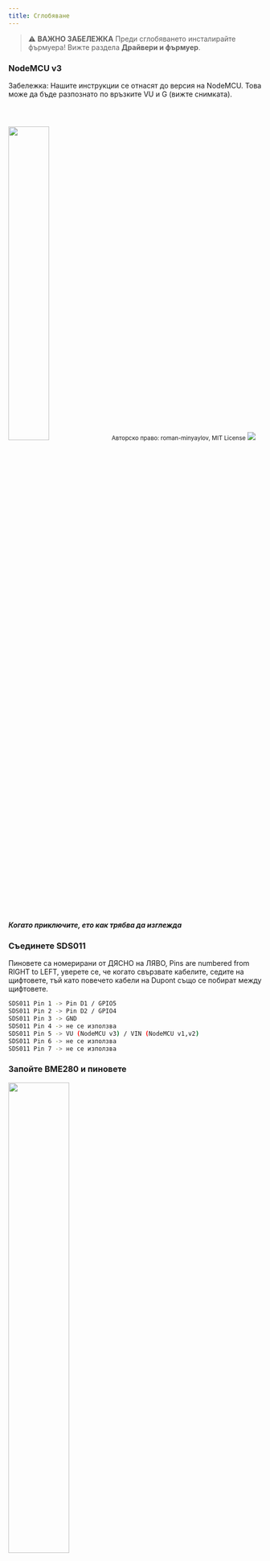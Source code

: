 ```yaml
---
title: Сглобяване
---
```


> ⚠️ **ВАЖНО ЗАБЕЛЕЖКА**
Преди сглобяването инсталирайте фърмуера!
Вижте раздела __Драйвери и фърмуер__.

### NodeMCU v3
Забележка: Нашите инструкции се отнасят до версия на NodeMCU. Това може да бъде разпознато по връзките VU и G (вижте снимката). 

<img src="../docs/airrohr-wiring-sds011-bme280.jpg" style="width:40%; margin-top: 3em"/>
<small>Авторско право: roman-minyaylov, MIT License</small>


<img src="../docs/nodemcu-v3-bme280.jpeg" style="margin-top: 1em"/>

##### Когато приключите, ето как трябва да изглежда


### Съединете SDS011
Пиновете са номерирани от ДЯСНО на ЛЯВО, Pins are numbered from RIGHT to LEFT, уверете се, че когато свързвате кабелите, седите на щифтовете, тъй като повечето кабели на Dupont също се побират между щифтовете.
```bash
SDS011 Pin 1 -> Pin D1 / GPIO5
SDS011 Pin 2 -> Pin D2 / GPIO4
SDS011 Pin 3 -> GND
SDS011 Pin 4 -> не се използва
SDS011 Pin 5 -> VU (NodeMCU v3) / VIN (NodeMCU v1,v2)
SDS011 Pin 6 -> не се използва
SDS011 Pin 7 -> не се използва
```

### Запойте BME280 и пиновете
<img src="../docs/solder-a-bme-280.jpeg" style="width:49%; padding-right: 0.5em" class="items-center"/>
<img src="../docs/solder-bme-280.jpeg" style="width:49%;">

Свържете заглавката на пиновете с платката BME280. Запойте я от задната страна. Разстоянията между щифтовете са много малки, така че бъдете търпеливи и внимателни.  

Трикът е да поставите върха на поялника на щифта, да го загреете малко и след това леко да нанесете спойка.  



### Съединяване на BME280
Пиновете са номерирани от ЛЯВО на ДЯСНО.
```bash
VIN -> Pin 3V3 (3.3V)
GND->  GND/G
SDA -> PIN D3
SCL -> Pin D4
```

### Свържете всичко заедно

 ##### Свържете NodeMCU и SDS011 заедно
<img src="../docs/tie-air-quality-sensor-together.jpeg"/>
Използвайте кабелна връзка, за да свържете NodeMCU (ESP8266) и сензора SDS011 така, че  Wifi антената да бъде отдалечната страна на сензора.

 ##### Свържете гъвкавата тръба
 <img src="../docs/sds011-with-tube.jpeg" style="width:49%; padding-right: 0.5em"/>
 <img src="../docs/bme280-tied-to-tube.jpeg" style="width:49%;">
 
* Свържете гъвкавата тръба към сензора SDS011
* Използвайте друга кабелна връзка, за да прикрепите датчика за температура BME280 към тръбата
* Прекарайте USB кабела през тръбата. Монтирайте SDS011 с NodeMCU, обърнат към върха, а вентилаторът - към дъното

 
 ##### Натикайте сензорите в тръбата
* Натиснете частите в тръбата, така че опрат вътре
* USB кабела, гъвкава тръбичка и BME280 трябва да излезнат от края на тръбата
* Натиснете другата тръба върху първата.

<img src="../docs/sds011-jammed-into-tube.jpeg"/>

 ##### Завършване
* Поставете температурния сензор върху гъвкавата тръба, така че да е на ръба на тръбата.
* Отрежете гъвкавата тръбичка в края на тръбата
* По желание: можете да покриете отворените краища на тръбата с фина мрежа. Така въздухът може да циркулира, но насекомите остават навън
 
<img src="../docs/position-bme280.jpeg"/>